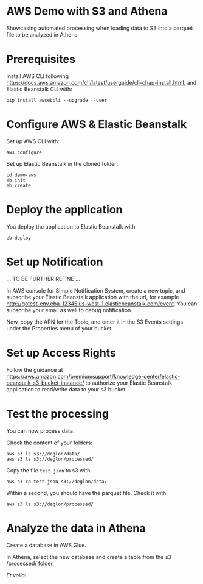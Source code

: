 # AWS Demo with S3 and Athena

Showcasing automated processing when loading data to S3 into a parquet file to be analyzed in Athena

# Prerequisites

Install AWS CLI following https://docs.aws.amazon.com/cli/latest/userguide/cli-chap-install.html, and Elastic Beanstalk CLI with:

```
pip install awsebcli --upgrade --user
```

# Configure AWS & Elastic Beanstalk 

Set up AWS CLI with:

```
aws configure
```

Set up Elastic Beanstalk in the cloned folder:

```
cd demo-aws
eb init
eb create
```

# Deploy the application

You deploy the application to Elastic Beanstalk with

```
eb deploy
```

# Set up Notification

... TO BE FURTHER REFINE ...

In AWS console for Simple Notification System, create a new topic, and subscribe your Elastic Beanstalk application with the url, for example http://gotest-env.eba-12345.us-west-1.elasticbeanstalk.com/event. You can subscribe your email as well to debug notification.

Now, copy the ARN for the Topic, and enter it in the S3 Events settings under the Properties menu of your bucket. 

# Set up Access Rights

Follow the guidance at https://aws.amazon.com/premiumsupport/knowledge-center/elastic-beanstalk-s3-bucket-instance/ to authorize your Elastic Beanstalk application to read/write data to your s3 bucket.

# Test the processing

You can now process data. 

Check the content of your folders:

```
aws s3 ls s3://deglon/data/
aws s3 ls s3://deglon/processed/
```

Copy the file ```test.json``` to s3 with

```
aws s3 cp test.json s3://deglon/data/
```

Within a second, you should have the parquet file. Check it with:
```
aws s3 ls s3://deglon/processed/
```

# Analyze the data in Athena

Create a database in AWS Glue.

In Athena, select the new database and create a table from the s3 /processed/ folder.

*Et voila!*


